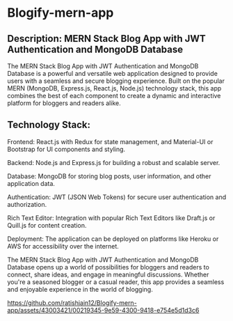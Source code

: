 # Blogify-mern-app
## Description: MERN Stack Blog App with JWT Authentication and MongoDB Database

The MERN Stack Blog App with JWT Authentication and MongoDB Database is a powerful and versatile web application designed to provide users with a seamless and secure blogging experience. Built on the popular MERN (MongoDB, Express.js, React.js, Node.js) technology stack, this app combines the best of each component to create a dynamic and interactive platform for bloggers and readers alike.

## Technology Stack:

Frontend: React.js with Redux for state management, and Material-UI or Bootstrap for UI components and styling.

Backend: Node.js and Express.js for building a robust and scalable server.

Database: MongoDB for storing blog posts, user information, and other application data.

Authentication: JWT (JSON Web Tokens) for secure user authentication and authorization.

Rich Text Editor: Integration with popular Rich Text Editors like Draft.js or Quill.js for content creation.

Deployment: The application can be deployed on platforms like Heroku or AWS for accessibility over the internet.

The MERN Stack Blog App with JWT Authentication and MongoDB Database opens up a world of possibilities for bloggers and readers to connect, share ideas, and engage in meaningful discussions. Whether you're a seasoned blogger or a casual reader, this app provides a seamless and enjoyable experience in the world of blogging.

https://github.com/ratishjain12/Blogify-mern-app/assets/43003421/00219345-9e59-4300-9418-e754e5d1d3c6


